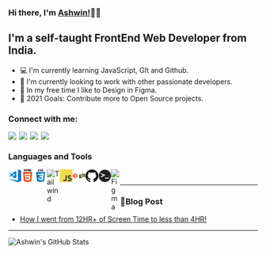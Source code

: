 ### Hi there, I'm [Ashwin!](ashwinchauhan.netlify.app)👋🏻

## I'm a self-taught FrontEnd Web Developer from India.
- 💻 I'm currently learning JavaScript, GIt and Github.
- 🔭 I'm currently looking to work with other passionate developers.
- 🌱 In my free time I like to Design in Figma.
- 🥅 2021 Goals: Contribute more to Open Source projects.

### Connect with me:

[<img align="left" width="22px" src="https://img.icons8.com/pastel-glyph/40/000000/earth-planet.png"/>](https://ashwinchauhan.netlify.app/)
[<img align="left" width="22px" src="https://img.icons8.com/fluent/48/000000/twitter.png"/>](https://twitter.com/ashwindevx)
[<img align="left" width="22px" src="https://img.icons8.com/fluent/48/000000/linkedin.png"/>](https://www.linkedin.com/in/ashwin-chauhan-81b137147/)
[<img align="left" width="22px" src="https://img.icons8.com/ios-filled/50/000000/codepen.png"/>](https://codepen.io/ashwindevx)

<br />

### Languages and Tools

<img align="left" alt="Visual Studio Code" width="26px" src="https://raw.githubusercontent.com/github/explore/80688e429a7d4ef2fca1e82350fe8e3517d3494d/topics/visual-studio-code/visual-studio-code.png" />
<img align="left" alt="HTML5" width="26px" src="https://raw.githubusercontent.com/github/explore/80688e429a7d4ef2fca1e82350fe8e3517d3494d/topics/html/html.png" />
<img align="left" alt="CSS3" width="26px" src="https://raw.githubusercontent.com/github/explore/80688e429a7d4ef2fca1e82350fe8e3517d3494d/topics/css/css.png" />
<img align="left" alt="Tailwind" width="26px" src="https://www.vectorlogo.zone/logos/tailwindcss/tailwindcss-icon.svg" />
<img align="left" alt="JavaScript" width="26px" src="https://raw.githubusercontent.com/github/explore/80688e429a7d4ef2fca1e82350fe8e3517d3494d/topics/javascript/javascript.png" />
<img align="left" alt="Git" width="26px" src="https://raw.githubusercontent.com/github/explore/80688e429a7d4ef2fca1e82350fe8e3517d3494d/topics/git/git.png" />
<img align="left" alt="GitHub" width="26px" src="https://raw.githubusercontent.com/github/explore/78df643247d429f6cc873026c0622819ad797942/topics/github/github.png" />
<img align="left" alt="Terminal" width="26px" src="https://raw.githubusercontent.com/github/explore/80688e429a7d4ef2fca1e82350fe8e3517d3494d/topics/terminal/terminal.png" />
<img align="left" alt="Figma" width="18px" src="https://upload.wikimedia.org/wikipedia/commons/3/33/Figma-logo.svg" />

<br />

---

### 📕Blog Post
<!-- BLOG-POST-LIST:START -->
<!-- BLOG-POST-LIST:END -->
* [How I went from 12HR+ of Screen Time to less than 4HR!](https://ashwindev.hashnode.dev/how-i-went-from-12hr-of-screen-time-to-less-than-4hr)

---

<img align="left" alt="Ashwin's GitHub Stats" src="https://github-readme-stats.vercel.app/api?username=ashwindevx&show_icons=true&hide_border=true" />